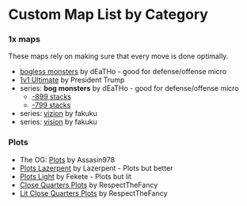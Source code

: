 # Custom Map List by Category

### 1x maps
These maps rely on making sure that every move is done optimally.

- [bogless monsters](https://generals.io/maps/bogless%20monsters) by dEaTHo - good for defense/offense micro  
- [1v1 Ultimate](https://generals.io/maps/1v1%20Ultimate) by President Trump  
- series: **bog monsters** by dEaTHo - good for defense/offense micro  
  - [-899 stacks](https://generals.io/maps/3v4%20bog%20monsters%2B)
  - [-799 stacks](https://generals.io/maps/3v4%20bog%20monsters)
- series: [vizion](https://generals.io/maps/vizion%20v0.8) by fakuku
- series: [vision](https://generals.io/maps/vision%20v0.75) by fakuku

### Plots
- The OG: [Plots](https://generals.io/maps/Plots) by Assasin978
- [Plots Lazerpent](https://generals.io/maps/Plots%20Lazerpent) by Lazerpent - Plots but better
- [Plots Light](https://generals.io/maps/Plots%20Light) by Fekete - Plots but lit
- [Close Quarters Plots](https://generals.io/maps/Close%20Quarters%20Plots) by RespectTheFancy
- [Lit Close Quarters Plots](https://generals.io/maps/Lit%20Close%20Quarters%20Plots) by RespectTheFancy
